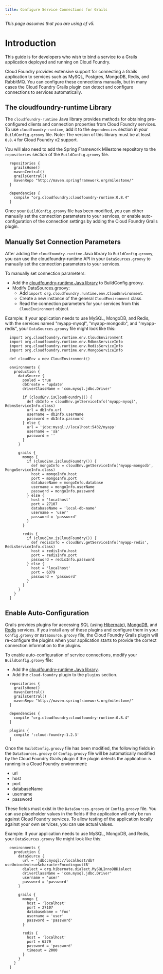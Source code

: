 ```yaml
---
title: Configure Service Connections for Grails
---
```

_This page assumes that you are using cf v5._

# Introduction #
This guide is for developers who wish to bind a service to a Grails application deployed and running on Cloud Foundry.

Cloud Foundry provides extensive support for connecting a Grails application to services such as MySQL, Postgres, MongoDB, Redis, and RabbitMQ. You can configure these connections manually, but in many cases the Cloud Foundry Grails plugin can detect and configure connections to services automatically.

## <a id="cf-library"></a>The cloudfoundry-runtime Library ##

The `cloudfoundry-runtime` Java library provides methods for obtaining pre-configured clients and connection properties from Cloud Foundry services. To use `cloudfoundry-runtime`, add it to the `dependencies` section in your `BuildConfig.groovy` file. Note: The version of this library must be at least `0.8.4` for Cloud Foundry v2 support.

You will also need to add the Spring Framework Milestone repository to the `repositories` section of the `BuildConfig.groovy` file.

~~~
  repositories {
    grailsHome()
    mavenCentral()
    grailsCentral()
    mavenRepo "http://maven.springframework.org/milestone/"
  }

  dependencies {
    compile "org.cloudfoundry:cloudfoundry-runtime:0.8.4"
  }
~~~

Once your `BuildConfig.groovy` file has been modified, you can either manually set the connection parameters to your services, or enable auto-configuration of the connection settings by adding the Cloud Foundry Grails plugin.

## <a id="manual"></a>Manually Set Connection Parameters ##

After adding the `cloudfoundry-runtime` Java library to `BuildConfig.groovy`, you can use the cloudfoundry-runtime API in your `DataSources.groovy` to manually set the connection parameters to your services.

To manually set connection parameters:

* Add the [cloudfoundry-runtime Java library](#cf-library) to BuildConfig.groovy.
* Modify DataSources.groovy:
  * Add `import org.cloudfoundry.runtime.env.CloudEnvironment`.
  * Create a new instance of the general `CloudEnvironment` class.
  * Read the connection parameters for your services from this `CloudEnvironment` object.

Example: If your application needs to use MySQL, MongoDB, and Redis, with the services named "myapp-mysql", "myapp-mongodb", and "myapp-redis", your `DataSources.groovy` file might look like this:

~~~
  import org.cloudfoundry.runtime.env.CloudEnvironment
  import org.cloudfoundry.runtime.env.RdbmsServiceInfo
  import org.cloudfoundry.runtime.env.RedisServiceInfo
  import org.cloudfoundry.runtime.env.MongoServiceInfo

  def cloudEnv = new CloudEnvironment()

  environments {
    production {
      dataSource {
        pooled = true
        dbCreate = 'update'
        driverClassName = 'com.mysql.jdbc.Driver'

        if (cloudEnv.isCloudFoundry()) {
          def dbInfo = cloudEnv.getServiceInfo('myapp-mysql', RdbmsServiceInfo.class)
          url = dbInfo.url
          username = dbInfo.userName
          password = dbInfo.password
        } else {
          url = 'jdbc:mysql://localhost:5432/myapp'
          username = 'sa'
          password = ''
        }
      }

      grails {
        mongo {
          if (cloudEnv.isCloudFoundry()) {
            def mongoInfo = cloudEnv.getServiceInfo('myapp-mongodb', MongoServiceInfo.class)
            host = mongoInfo.host
            port = mongoInfo.port
            databaseName = mongoInfo.database
            username = mongoInfo.userName
            password = mongoInfo.password
          } else {
            host = 'localhost'
            port = 27107
            databaseName = 'local-db-name'
            username = 'user'
            password = 'password'
          }
        }

        redis {
          if (cloudEnv.isCloudFoundry()) {
            def redisInfo = cloudEnv.getServiceInfo('myapp-redis', RedisServiceInfo.class)
            host = redisInfo.host
            port = redisInfo.port
            password = redisInfo.password
          } else {
            host = 'localhost'
            port = 6379
            password = 'password'
          }
        }
      }
    }
  }
~~~

## <a id="auto"></a>Enable Auto-Configuration ##

Grails provides plugins for accessing SQL (using [Hibernate](http://grails.org/plugin/hibernate)), [MongoDB](http://www.grails.org/plugin/mongodb), and [Redis](http://grails.org/plugin/redis) services. If you install any of these plugins and configure them in your `Config.groovy` or `DataSource.groovy` file, the Cloud Foundry Grails plugin will re-configure the plugins when your application starts to provide the correct connection information to the plugins.

To enable auto-configuration of service connections, modify your `BuildConfig.groovy` file:

* Add the [cloudfoundry-runtime Java library](#cf-library).
* Add the `cloud-foundry` plugin to the `plugins` section.

~~~
  repositories {
    grailsHome()
    mavenCentral()
    grailsCentral()
    mavenRepo "http://maven.springframework.org/milestone/"
  }

  dependencies {
    compile "org.cloudfoundry:cloudfoundry-runtime:0.8.4"
  }

  plugins {
    compile ':cloud-foundry:1.2.3'
  }
~~~

Once the `BuildConfig.groovy` file has been modified, the following fields in the `DataSources.groovy` or `Config.groovy` file will be automatically modified by the Cloud Foundry Grails plugin if the plugin detects the application is running in a Cloud Foundry environment:

* url
* host
* port
* databaseName
* username
* password

These fields must exist in the `DataSources.groovy` or `Config.groovy` file. You can use placeholder values in the fields if the application will only be run against Cloud Foundry services. To allow testing of the application locally against your own services, you can use actual values.

Example: If your application needs to use MySQL, MongoDB, and Redis, your `DataSources.groovy` file might look like this:

~~~
  environments {
    production {
      dataSource {
        url = 'jdbc:mysql://localhost/db?useUnicode=true&characterEncoding=utf8'
        dialect = org.hibernate.dialect.MySQLInnoDBDialect
        driverClassName = 'com.mysql.jdbc.Driver'
        username = 'user'
        password = 'password'
      }

      grails {
        mongo {
          host = 'localhost'
          port = 27107
          databaseName = 'foo'
          username = 'user'
          password = 'password'
        }

        redis {
          host = 'localhost'
          port = 6379
          password = 'password'
          timeout = 2000
        }
      }
    }
  }
~~~
